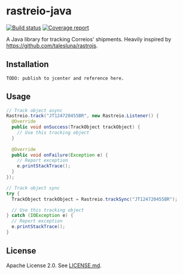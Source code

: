 # rastreio-java

[![Build status](https://gitlab.com/rubenochiavone/rastreio-java/badges/master/pipeline.svg)](https://gitlab.com/rubenochiavone/rastreio-java/-/commits/master) [![Coverage report](https://gitlab.com/rubenochiavone/rastreio-java/badges/master/coverage.svg)](https://gitlab.com/rubenochiavone/rastreio-java/-/commits/master)

A Java library for tracking Correios' shipments. Heavily inspired by https://github.com/talesluna/rastrojs.

## Installation

`TODO: publish to jcenter and reference here.`

## Usage

```java
// Track object async
Rastreio.track("JT124720455BR", new Rastreio.Listener() {
  @Override
  public void onSuccess(TrackObject trackObject) {
    // Use this tracking object
  }
   
  @Override
  public void onFailure(Exception e) {
    // Report exception
    e.printStackTrace();
  }
});

// Track object sync
try {
  TrackObject trackObject = Rastreio.trackSync("JT124720455BR");

  // Use this tracking object
} catch (IOException e) {
  // Report exception
  e.printStackTrace();
}
```

## License

Apache License 2.0. See [LICENSE.md](LICENSE.md).
